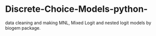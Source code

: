 # Discrete-Choice-Models-python-
data cleaning and making MNL, Mixed Logit and nested logit models by biogem package.
